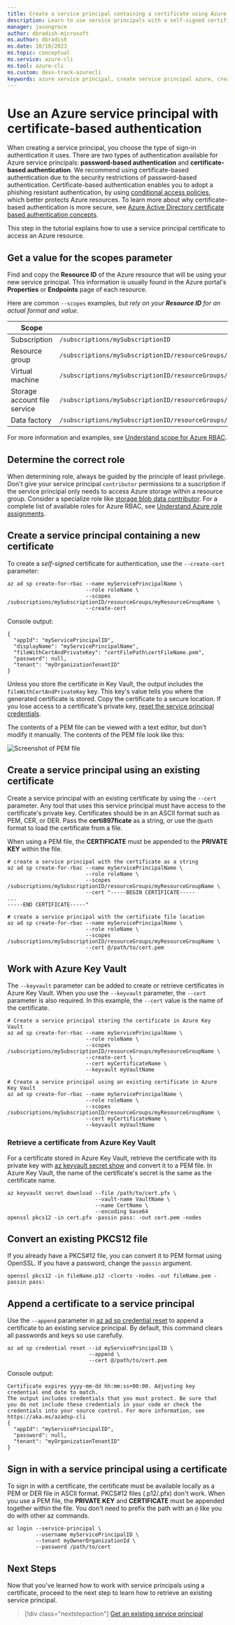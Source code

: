 ```yaml
---
title: Create a service principal containing a certificate using Azure CLI | Microsoft Docs
description: Learn to use service principals with a self-signed certificate to control access to Azure resources.
manager: jasongroce
author: dbradish-microsoft
ms.author: dbradish
ms.date: 10/10/2023
ms.topic: conceptual
ms.service: azure-cli
ms.tool: azure-cli
ms.custom: devx-track-azurecli
keywords: azure service principal, create service principal azure, create service principal azure cli
---
```


# Use an Azure service principal with certificate-based authentication

 When creating a service principal, you choose the type of sign-in authentication it uses. There are two types of authentication available for Azure service principals: **password-based authentication** and **certificate-based authentication**. We recommend using certificate-based authentication due to the security restrictions of password-based authentication. Certificate-based authentication enables you to adopt a phishing resistant authentication, by using [conditional access policies](/azure/active-directory/conditional-access/overview), which better protects Azure resources. To learn more about why certificate-based authentication is more secure, see [Azure Active Directory certificate based authentication concepts](/azure/active-directory/authentication/concept-certificate-based-authentication).

This step in the tutorial explains how to use a service principal certificate to access an Azure resource.

## Get a value for the scopes parameter

Find and copy the **Resource ID** of the Azure resource that will be using your new service principal. This information is usually found in the Azure portal's **Properties** or **Endpoints** page of each resource.

Here are common `--scopes` examples, but _rely on your **Resource ID** for an actual format and value_.

| Scope | Example |
|-|-|
| Subscription | `/subscriptions/mySubscriptionID`
| Resource group | `/subscriptions/mySubscriptionID/resourceGroups/myResourceGroupName`
| Virtual machine | `/subscriptions/mySubscriptionID/resourceGroups/myResourceGroupName/providers/Microsoft.Compute/virtualMachines/myVMname`
| Storage account file service | `/subscriptions/mySubscriptionID/resourceGroups/myResourceGroupName/providers/Microsoft.Storage/storageAccounts/myStorageAccountName/fileServices/default`
| Data factory | `/subscriptions/mySubscriptionID/resourceGroups/myResourceGroupName/providers/Microsoft.DataFactory/factories/myDataFactoryName`

For more information and examples, see [Understand scope for Azure RBAC](/azure/role-based-access-control/scope-overview).

## Determine the correct role

When determining role, always be guided by the principle of least privilege. Don't give your service principal `contributor` permissions to a suscription if the service principal only needs to access Azure storage within a resource group. Consider a specialize role like [storage blob data contributor](/azure/role-based-access-control/built-in-roles#storage-blob-data-contributor). For a complete list of available roles for Azure RBAC, see [Understand Azure role assignments](/azure/role-based-access-control/role-assignments).

## Create a service principal containing a new certificate

To create a _self-signed_ certificate for authentication, use the `--create-cert` parameter:

```azurecli-interactive
az ad sp create-for-rbac --name myServicePrincipalName \
                         --role roleName \
                         --scopes /subscriptions/mySubscriptionID/resourceGroups/myResourceGroupName \
                         --create-cert
```

Console output:

```output
{
  "appId": "myServicePrincipalID",
  "displayName": "myServicePrincipalName",
  "fileWithCertAndPrivateKey": "certFilePath\certFileName.pem",
  "password": null,
  "tenant": "myOrganizationTenantID"
}
```

Unless you store the certificate in Key Vault, the output includes the `fileWithCertAndPrivateKey` key. This key's value tells you where the generated certificate is stored.
Copy the certificate to a secure location. If you lose access to a certificate's private key, [reset the service principal credentials](./azure-cli-sp-tutorial-7.md).

The contents of a PEM file can be viewed with a text editor, but don't modify it manually. The contents of the PEM file look like this:

![Screenshot of PEM file](~/docs-ref-conceptual/media/sp-tutorial/pem-file.png)

## Create a service principal using an existing certificate

Create a service principal with an existing certificate by using the `--cert` parameter. Any tool that uses this service principal must have access to the certificate's private key. Certificates should be in an ASCII format such as PEM, CER, or DER. Pass the **certi897ficate** as a string, or use the `@path` format to load the certificate from a file.

When using a PEM file, the **CERTIFICATE** must be appended to the **PRIVATE KEY** within the file.

```azurecli-interactive
# create a service principal with the certificate as a string
az ad sp create-for-rbac --name myServicePrincipalName \
                         --role roleName \
                         --scopes /subscriptions/mySubscriptionID/resourceGroups/myResourceGroupName \
                         --cert "-----BEGIN CERTIFICATE-----
...
-----END CERTIFICATE-----"
```

```azurecli-interactive
# create a service principal with the certificate file location
az ad sp create-for-rbac --name myServicePrincipalName \
                         --role roleName \
                         --scopes /subscriptions/mySubscriptionID/resourceGroups/myResourceGroupName \
                         --cert @/path/to/cert.pem
```

## Work with Azure Key Vault

The `--keyvault` parameter can be added to create or retrieve certificates in Azure Key Vault. When you use the `--keyvault` parameter, the `--cert` parameter is also required. In this example, the `--cert` value is the name of the certificate.

```azurecli-interactive
# Create a service principal storing the certificate in Azure Key Vault
az ad sp create-for-rbac --name myServicePrincipalName \
                         --role roleName \
                         --scopes /subscriptions/mySubscriptionID/resourceGroups/myResourceGroupName \
                         --create-cert \
                         --cert myCertificateName \
                         --keyvault myVaultName
```

```azurecli-interactive
# Create a service principal using an existing certificate in Azure Key Vault
az ad sp create-for-rbac --name myServicePrincipalName \
                         --role roleName \
                         --scopes /subscriptions/mySubscriptionID/resourceGroups/myResourceGroupName \
                         --cert myCertificateName \
                         --keyvault myVaultName
```

### Retrieve a certificate from Azure Key Vault

For a certificate stored in Azure Key Vault, retrieve the certificate with its private key with [az keyvault secret show](/cli/azure/keyvault/secret#az-keyvault-secret-show) and convert it to a PEM file. In Azure Key Vault, the name of the certificate's secret is the same as the certificate name.

```azurecli-interactive
az keyvault secret download --file /path/to/cert.pfx \
                            --vault-name VaultName \
                            --name CertName \
                            --encoding base64
openssl pkcs12 -in cert.pfx -passin pass: -out cert.pem -nodes
```

## Convert an existing PKCS12 file

If you already have a PKCS#12 file, you can convert it to PEM format using OpenSSL. If you have a password, change the `passin` argument.

```console
openssl pkcs12 -in fileName.p12 -clcerts -nodes -out fileName.pem -passin pass:
```

## Append a certificate to a service principal

Use the `--append` parameter in [az ad sp credential reset](/cli/azure/ad/sp/credential#az-ad-sp-credential-reset()) to append a certificate to an existing service principal.
By default, this command clears all passwords and keys so use carefully.

```azurecli-interactive
az ad sp credential reset --id myServicePrincipalID \
                          --append \
                          --cert @/path/to/cert.pem
```

Console output:

```output
Certificate expires yyyy-mm-dd hh:mm:ss+00:00. Adjusting key credential end date to match.
The output includes credentials that you must protect. Be sure that you do not include these credentials in your code or check the credentials into your source control. For more information, see https://aka.ms/azadsp-cli
{
  "appId": "myServicePrincipalID",
  "password": null,
  "tenant": "myOrganizationTenantID"
}
```

## Sign in with a service principal using a certificate

To sign in with a certificate, the certificate must be available locally as a PEM or DER file in ASCII format. PKCS#12 files (.p12/.pfx) don't work. When you use a PEM file, the **PRIVATE KEY** and **CERTIFICATE** must be appended together within the file. You don't need to prefix the path with an `@` like you do with other az commands.

```azurecli-interactive
az login --service-principal \
         --username myServicePrincipalID \
         --tenant myOwnerOrganizationId \
         --password /path/to/cert
```

## Next Steps

Now that you've learned how to work with service principals using a certificate, proceed to the next step to learn how to retrieve an existing service principal.

> [!div class="nextstepaction"]
> [Get an existing service principal](./azure-cli-sp-tutorial-4.md)
